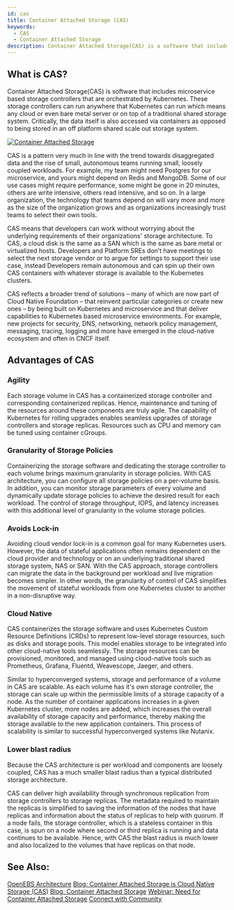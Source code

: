 ```yaml
---
id: cas
title: Container Attached Storage (CAS)
keywords: 
  - CAS
  - Container Attached Storage
description: Container Attached Storage(CAS) is a software that includes microservice based storage controllers that are orchestrated by Kubernetes.
---
```


## What is CAS?

Container Attached Storage(CAS) is software that includes microservice based storage controllers that are orchestrated by Kubernetes.  These storage controllers can run anywhere that Kubernetes can run which means any cloud or even bare metal server or on top of a traditional shared storage system. Critically, the data itself is also accessed via containers as opposed to being stored in an off platform shared scale out storage system.

[![Container Attached Storage](../assets/cas.svg)](../assets/cas.svg)

CAS is a pattern very much in line with the trend towards disaggregated data and the rise of small, autonomous teams running small, loosely coupled workloads.  For example, my team might need Postgres for our microservice, and yours might depend on Redis and MongoDB. Some of our use cases might require performance, some might be gone in 20 minutes, others are write intensive, others read intensive, and so on. In a large organization, the technology that teams depend on will vary more and more as the size of the organization grows and as organizations increasingly trust teams to select their own tools.

CAS means that developers can work without worrying about the underlying requirements of their organizations' storage architecture. To CAS, a cloud disk is the same as a SAN which is the same as bare metal or virtualized hosts.  Developers and Platform SREs don’t have meetings to select the next storage vendor or to argue for settings to support their use case, instead Developers remain autonomous and can spin up their own CAS containers with whatever storage is available to the Kubernetes clusters.

CAS reflects a broader trend of solutions – many of which are now part of Cloud Native Foundation – that reinvent particular categories or create new ones – by being built on Kubernetes and microservice and that deliver capabilities to Kubernetes based microservice environments. For example, new projects for security, DNS, networking, network policy management, messaging, tracing, logging and more have emerged in the cloud-native ecosystem and often in CNCF itself.

## Advantages of CAS

### Agility

Each storage volume in CAS has a containerized storage controller and corresponding containerized replicas. Hence, maintenance and tuning of the resources around these components are truly agile. The capability of Kubernetes for rolling upgrades enables seamless upgrades of storage controllers and  storage replicas. Resources such as CPU and memory can be tuned using container cGroups. 
### Granularity of Storage Policies

Containerizing the storage software and dedicating the storage controller to each volume brings maximum granularity in storage policies. With CAS architecture, you can configure all storage policies on a per-volume basis. In addition, you can monitor storage parameters of every volume and dynamically update storage policies to achieve the desired result for each workload. The control of storage throughput, IOPS, and latency increases with this additional level of granularity in the volume storage policies.

### Avoids Lock-in

Avoiding cloud vendor lock-in is a common goal for many Kubernetes users. However, the data of stateful applications often remains dependent on the cloud provider and technology or on an underlying traditional shared storage system, NAS or SAN. With the CAS approach, storage controllers can migrate the data in the background per workload and live migration becomes simpler. In other words, the granularity of control of CAS simplifies the movement of stateful workloads from one Kubernetes cluster to another in a non-disruptive way.

### Cloud Native

CAS containerizes the storage software and uses Kubernetes Custom Resource Definitions (CRDs) to represent low-level storage resources, such as disks and storage pools. This model enables storage to be integrated into other cloud-native tools seamlessly. The storage resources can be provisioned, monitored, and managed using cloud-native tools such as Prometheus, Grafana, Fluentd, Weavescope, Jaeger, and others.

Similar to hyperconverged systems, storage and performance of a volume in CAS are scalable. As each volume has it's own storage controller, the storage can scale up within the permissible limits of a storage capacity of a node. As the number of container applications increases in a given Kubernetes cluster, more nodes are added, which increases the overall availability of storage capacity and performance, thereby making the storage available to the new application containers. This process of scalability is similar to successful hyperconverged systems like Nutanix. 

### Lower blast radius

Because the CAS architecture is per workload and components are loosely coupled, CAS has a much smaller blast radius than a typical distributed storage architecture. 

CAS can deliver high availability through synchronous replication from storage controllers to storage replicas. The metadata required to maintain the replicas is simplified to saving the information of the nodes that have replicas and information about the status of replicas to help with quorum. If a node fails, the storage controller, which is a stateless container in this case, is spun on a node where second or third replica is running and data continues to be available. Hence, with CAS the blast radius is much lower and also localized to the volumes that have replicas on that node. 

## See Also:

[OpenEBS Architecture](/docs/concepts/architecture) [Blog: Container Attached Storage is Cloud Native Storage (CAS)](https://www.cncf.io/blog/2020/09/22/container-attached-storage-is-cloud-native-storage-cas/) [Blog: Container Attached Storage](https://www.cncf.io/blog/2018/04/19/container-attached-storage-a-primer/) [Webinar: Need for Container Attached Storage](https://www.cncf.io/webinars/kubernetes-for-storage-an-overview/) [Connect with Community](/docs/introduction/community)
